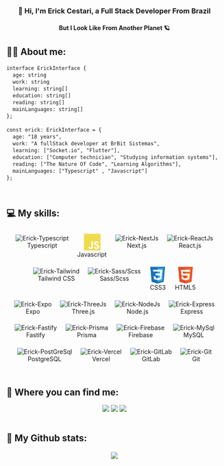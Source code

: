 <div align="center">
  <h3>
    👋 Hi, I'm Erick Cestari, a Full Stack Developer From Brazil
  </h3>
   <h4>But I Look Like From Another Planet 🪐</h4>
</div>

## **🕵️‍♂️ About me:**
```TS
interface ErickInterface {
  age: string
  work: string
  learning: string[]
  education: string[]
  reading: string[]
  mainLanguages: string[]
};

const erick: ErickInterface = {
  age: "18 years",
  work: "A fullStack developer at BrBit Sistemas",
  learning: ["Socket.io", "Flutter"],
  education: ["Computer technician", "Studying information systems"],
  reading: ["The Nature Of Code", "Learning Algorithms"],
  mainLanguages: ["Typescript" , "Javascript"]
};
```
<br>

## **💻 My skills:**
<div style="display: flex; flex-wrap: wrap; justify-content: center;" align="center">
  <!-- TypeScript -->
  <div style="margin: 10px;">
    <img align="center" alt="Erick-Typescript" height="40" width="40" src="https://cdn.jsdelivr.net/gh/devicons/devicon/icons/typescript/typescript-original.svg"/>
    <br>Typescript
  </div>
  <!-- JavaScript -->
  <div style="margin: 10px;">
    <img align="center" alt="Erick-Js" height="40" width="40" src="https://raw.githubusercontent.com/devicons/devicon/master/icons/javascript/javascript-plain.svg">
    <br>Javascript
  </div>
  <!-- Next.js -->
  <div style="margin: 10px;">
    <img align="center" alt="Erick-NextJs" height="40" width="40" src="https://cdn.jsdelivr.net/gh/devicons/devicon/icons/nextjs/nextjs-original.svg"/>
    <br>Next.js
  </div>
  <!-- React.js -->
  <div style="margin: 10px;">
    <img align="center" alt="Erick-ReactJs" height="40" width="40" src="https://cdn.jsdelivr.net/gh/devicons/devicon/icons/react/react-original.svg"/>
    <br>React.js
  </div>
  <!-- Tailwind CSS -->
  <div style="margin: 10px;">
    <img align="center" alt="Erick-Tailwind" height="40" width="40" src="https://cdn.jsdelivr.net/gh/devicons/devicon/icons/tailwindcss/tailwindcss-plain.svg">
    <br>Tailwind CSS
  </div>
  <!-- Sass/Scss -->
  <div style="margin: 10px;">
    <img align="center" alt="Erick-Sass/Scss" height="40" width="40" src="https://cdn.jsdelivr.net/gh/devicons/devicon/icons/sass/sass-original.svg">
    <br>Sass/Scss
  </div>
  <!-- CSS3 -->
  <div style="margin: 10px;">
    <img align="center" alt="Erick-CSS" height="40" width="40" src="https://raw.githubusercontent.com/devicons/devicon/master/icons/css3/css3-original.svg">
    <br>CSS3
  </div>
  <!-- HTML5 -->
  <div style="margin: 10px;">
    <img align="center" alt="Erick-HTML" height="40" width="40" src="https://raw.githubusercontent.com/devicons/devicon/master/icons/html5/html5-original.svg">
    <br>HTML5
  </div>
  <!-- Expo -->
  <div style="margin: 10px;">
    <img align="center" alt="Erick-Expo" height="40" width="40" src="https://seeklogo.com/images/E/expo-logo-01BB2BCFC3-seeklogo.com.png"/>
    <br>Expo
  </div>
  <!-- Three.js -->
  <div style="margin: 10px;">
    <img align="center" alt="Erick-ThreeJs" height="40" width="40" src="https://cdn.jsdelivr.net/gh/devicons/devicon/icons/threejs/threejs-original.svg"/>
    <br>Three.js
  </div>
  <!-- Node.js -->
  <div style="margin: 10px;">
    <img align="center" alt="Erick-NodeJs" height="40" width="40" src="https://cdn.jsdelivr.net/gh/devicons/devicon/icons/nodejs/nodejs-original.svg"/>
    <br>Node.js
  </div>
  <!-- Express -->
  <div style="margin: 10px;">
    <img align="center" alt="Erick-Express" height="40" width="40" src="https://cdn.jsdelivr.net/gh/devicons/devicon/icons/express/express-original.svg"/>
    <br>Express
  </div>
  <!-- Fastify -->
  <div style="margin: 10px;">
    <img align="center" alt="Erick-Fastify" height="40" width="40" src="https://www.svgrepo.com/show/353729/fastify-icon.svg"/>
    <br>Fastify
  </div>
  <!-- Prisma -->
  <div style="margin: 10px;">
    <img align="center" alt="Erick-Prisma" height="40" width="40" src="https://cdn.icon-icons.com/icons2/2107/PNG/512/file_type_light_prisma_icon_130444.png"/>
    <br>Prisma
  </div>
  <!-- Firebase -->
  <div style="margin: 10px;">
    <img align="center" alt="Erick-Firebase" height="40" width="40" src="https://cdn.jsdelivr.net/gh/devicons/devicon/icons/firebase/firebase-plain.svg"/>
    <br>Firebase
  </div>
  <!-- MySQL -->
  <div style="margin: 10px;">
    <img align="center" alt="Erick-MySql" height="40" width="40" src="https://cdn.jsdelivr.net/gh/devicons/devicon/icons/mysql/mysql-original.svg"/>
    <br>MySQL
  </div>
  <!-- PostgreSQL -->
  <div style="margin: 10px;">
    <img align="center" alt="Erick-PostGreSql" height="40" width="40" src="https://cdn.jsdelivr.net/gh/devicons/devicon/icons/postgresql/postgresql-original.svg"/>
    <br>PostgreSQL
  </div>
  <!-- Vercel -->
  <div style="margin: 10px;">
    <img align="center" alt="Erick-Vercel" height="40" width="40" src="https://www.svgrepo.com/show/361653/vercel-logo.svg"/>
    <br>Vercel
  </div>
  <!-- GitLab -->
  <div style="margin: 10px;">
    <img align="center" alt="Erick-GitLab" height="40" width="40" src="https://about.gitlab.com/images/press/press-kit-icon.svg"/>
    <br>GitLab
  </div>
  <!-- Git -->
  <div style="margin: 10px;">
    <img align="center" alt="Erick-Git" height="40" width="40" src="https://cdn.jsdelivr.net/gh/devicons/devicon/icons/git/git-original.svg">
    <br>Git
  </div>
</div>
<br>

## 🔎 Where you can find me:
<div align="center"> 
  <a href="https://instagram.com/erick_cestari" target="_blank"><img src="https://img.shields.io/badge/-Instagram-%23E4405F?style=for-the-badge&logo=instagram&logoColor=white" target="_blank"></a>
  <a href = "mailto:erickcestari03@gmail.com"><img src="https://img.shields.io/badge/-Gmail-%23333?style=for-the-badge&logo=gmail&logoColor=white" target="_blank"></a>
  <a href="https://www.linkedin.com/in/erick-cestari/" target="_blank"><img src="https://img.shields.io/badge/-LinkedIn-%230077B5?style=for-the-badge&logo=linkedin&logoColor=white" target="_blank"></a> 
</div>
<br>

## 🐲 My Github stats:

<div align="center">
   <img align="center" src="https://simple-github-stats.vercel.app/?user=erickcestari&date=02/01/2020" />
</div>



